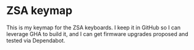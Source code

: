# ZSA keymap

This is my keymap for the ZSA keyboards. I keep it in GitHub so I can leverage GHA
to build it, and I can get firmware upgrades proposed and tested via
Dependabot.
